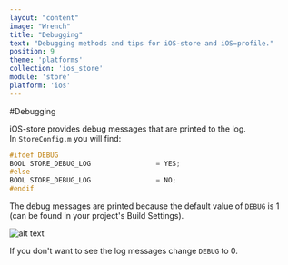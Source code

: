 ```yaml
---
layout: "content"
image: "Wrench"
title: "Debugging"
text: "Debugging methods and tips for iOS-store and iOS=profile."
position: 9
theme: 'platforms'
collection: 'ios_store'
module: 'store'
platform: 'ios'
---
```


#Debugging

iOS-store provides debug messages that are printed to the log.
<br>In `StoreConfig.m` you will find:

``` objectivec
#ifdef DEBUG
BOOL STORE_DEBUG_LOG                = YES;
#else
BOOL STORE_DEBUG_LOG                = NO;
#endif
```

The debug messages are printed because the default value of `DEBUG` is 1 (can be found in your project's Build Settings).

![alt text](/img/tutorial_img/ios_debugging/debugging.png "Debugging")

If you don't want to see the log messages change `DEBUG` to 0.
